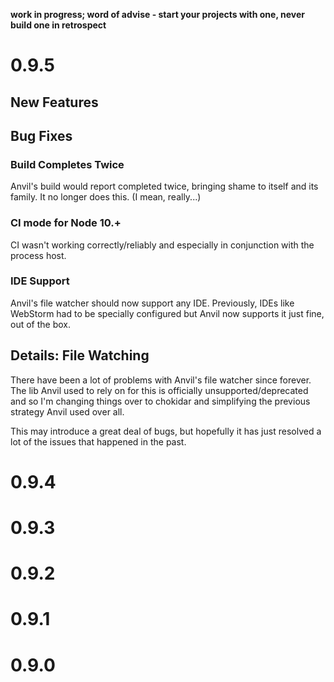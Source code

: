 __work in progress; word of advise - start your projects with one, never build one in retrospect__

# 0.9.5

## New Features

## Bug Fixes

### Build Completes Twice
Anvil's build would report completed twice, bringing shame to itself and its family. It no longer does this. (I mean, really...)

### CI mode for Node 10.+
CI wasn't working correctly/reliably and especially in conjunction with the process host.

### IDE Support
Anvil's file watcher should now support any IDE. Previously, IDEs like WebStorm had to be specially configured but Anvil now supports it just fine, out of the box.

## Details: File Watching
There have been a lot of problems with Anvil's file watcher since forever. The lib Anvil used to rely on for this is officially unsupported/deprecated and so I'm changing things over to chokidar and simplifying the previous strategy Anvil used over all.

This may introduce a great deal of bugs, but hopefully it has just resolved a lot of the issues that happened in the past.

# 0.9.4

# 0.9.3

# 0.9.2

# 0.9.1

# 0.9.0